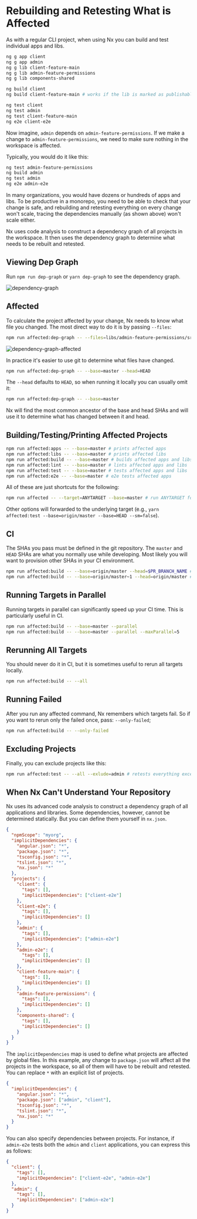 # Rebuilding and Retesting What is Affected

As with a regular CLI project, when using Nx you can build and test individual apps and libs.

```bash
ng g app client
ng g app admin
ng g lib client-feature-main
ng g lib admin-feature-permissions
ng g lib components-shared

ng build client
ng build client-feature-main # works if the lib is marked as publishable

ng test client
ng test admin
ng test client-feature-main
ng e2e client-e2e
```

Now imagine, `admin` depends on `admin-feature-permissions`. If we make a change to `admin-feature-permissions`, we need to make sure nothing in the workspace is affected.

Typically, you would do it like this:

```bash
ng test admin-feature-permissions
ng build admin
ng test admin
ng e2e admin-e2e
```

In many organizations, you would have dozens or hundreds of apps and libs. To be productive in a monorepo, you need to be able to check that your change is safe, and rebuilding and retesting everything on every change won't scale, tracing the dependencies manually (as shown above) won't scale either.

Nx uses code analysis to construct a dependency graph of all projects in the workspace. It then uses the dependency graph to determine what needs to be rebuilt and retested.

## Viewing Dep Graph

Run `npm run dep-graph` or `yarn dep-graph` to see the dependency graph.

![dependency-graph](./dependency-graph.png)

## Affected

To calculate the project affected by your change, Nx needs to know what file you changed. The most direct way to do it is by passing `--files`:

```bash
npm run affected:dep-graph -- --files=libs/admin-feature-permissions/src/index.ts
```

![dependency-graph-affected](./affected.png)

In practice it's easier to use git to determine what files have changed.

```bash
npm run affected:dep-graph -- --base=master --head=HEAD
```

The `--head` defaults to `HEAD`, so when running it locally you can usually omit it:

```bash
npm run affected:dep-graph -- --base=master
```

Nx will find the most common ancestor of the base and head SHAs and will use it to determine what has changed between it and head.

## Building/Testing/Printing Affected Projects

```bash
npm run affected:apps -- --base=master # prints affected apps
npm run affected:libs -- --base=master # prints affected libs
npm run affected:build -- --base=master # builds affected apps and libs
npm run affected:lint -- --base=master # lints affected apps and libs
npm run affected:test -- --base=master # tests affected apps and libs
npm run affected:e2e -- --base=master # e2e tests affected apps
```

All of these are just shortcuts for the following:

```bash
npm run affected -- --target=ANYTARGET --base=master # run ANYTARGET for all affected apps and libs
```

Other options will forwarded to the underlying target (e.g., `yarn affected:test --base=origin/master --base=HEAD --sm=false`).

## CI

The SHAs you pass must be defined in the git repository. The `master` and `HEAD` SHAs are what you normally use while developing. Most likely you will want to provision other SHAs in your CI environment.

```bash
npm run affected:build -- --base=origin/master --head=$PR_BRANCH_NAME # where PR_BRANCH_NAME is defined by your CI system
npm run affected:build -- --base=origin/master~1 --head=origin/master # rerun what is affected by the last commit in master
```

## Running Targets in Parallel

Running targets in parallel can significantly speed up your CI time. This is particularly useful in CI.

```bash
npm run affected:build -- --base=master --parallel
npm run affected:build -- --base=master --parallel --maxParallel=5
```

## Rerunning All Targets

You should never do it in CI, but it is sometimes useful to rerun all targets locally.

```bash
npm run affected:build -- --all
```

## Running Failed

After you run any affected command, Nx remembers which targets fail. So if you want to rerun only the failed once, pass: `--only-failed`;

```bash
npm run affected:build -- --only-failed
```

## Excluding Projects

Finally, you can exclude projects like this:

```bash
npm run affected:test -- --all --exlude=admin # retests everything except admin
```

## When Nx Can't Understand Your Repository

Nx uses its advanced code analysis to construct a dependency graph of all applications and libraries. Some dependencies, however, cannot be determined statically. But you can define them yourself in `nx.json`.

```json
{
  "npmScope": "myorg",
  "implicitDependencies": {
    "angular.json": "*",
    "package.json": "*",
    "tsconfig.json": "*",
    "tslint.json": "*",
    "nx.json": "*"
  },
  "projects": {
    "client": {
      "tags": [],
      "implicitDependencies": ["client-e2e"]
    },
    "client-e2e": {
      "tags": [],
      "implicitDependencies": []
    },
    "admin": {
      "tags": [],
      "implicitDependencies": ["admin-e2e"]
    },
    "admin-e2e": {
      "tags": [],
      "implicitDependencies": []
    },
    "client-feature-main": {
      "tags": [],
      "implicitDependencies": []
    },
    "admin-feature-permissions": {
      "tags": [],
      "implicitDependencies": []
    },
    "components-shared": {
      "tags": [],
      "implicitDependencies": []
    }
  }
}
```

The `implicitDependencies` map is used to define what projects are affected by global files. In this example, any change to `package.json` will affect all the projects in the workspace, so all of them will have to be rebuilt and retested. You can replace `*` with an explicit list of projects.

```json
{
  "implicitDependencies": {
    "angular.json": "*",
    "package.json": ["admin", "client"],
    "tsconfig.json": "*",
    "tslint.json": "*",
    "nx.json": "*"
  }
}
```

You can also specify dependencies between projects. For instance, if `admin-e2e` tests both the `admin` and `client` applications, you can express this as follows:

```json
{
  "client": {
    "tags": [],
    "implicitDependencies": ["client-e2e", "admin-e2e"]
  },
  "admin": {
    "tags": [],
    "implicitDependencies": ["admin-e2e"]
  }
}
```

